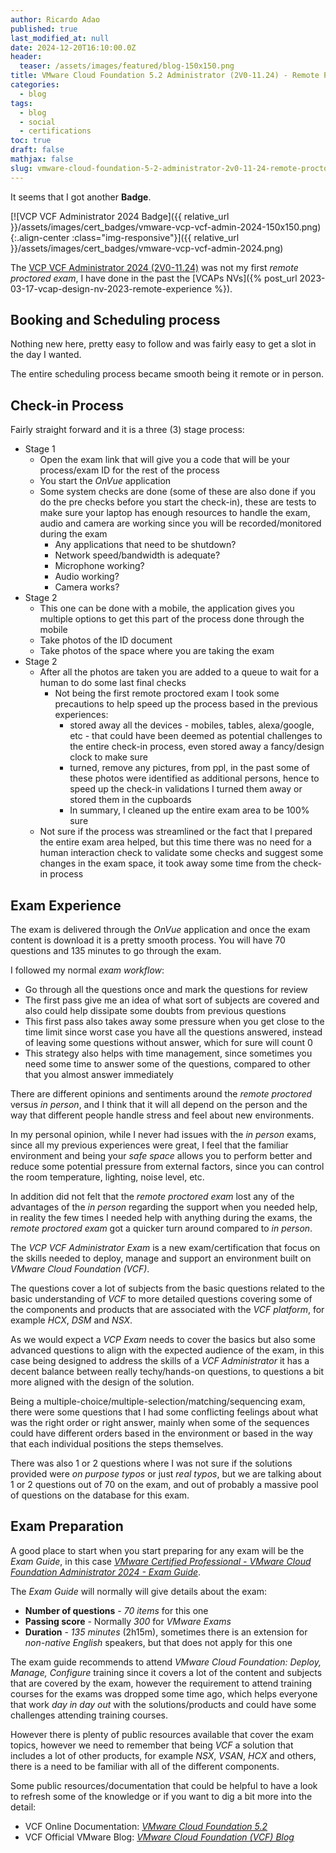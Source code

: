 ```yaml
---
author: Ricardo Adao
published: true
last_modified_at: null
date: 2024-12-20T16:10:00.0Z
header:
  teaser: /assets/images/featured/blog-150x150.png
title: VMware Cloud Foundation 5.2 Administrator (2V0-11.24) - Remote Proctored Exam Experience and Preparation
categories:
  - blog
tags:
  - blog
  - social
  - certifications
toc: true
draft: false
mathjax: false
slug: vmware-cloud-foundation-5-2-administrator-2v0-11-24-remote-proctored-exam-experience-preparation
---
```

It seems that I got another **Badge**.

[![VCP VCF Administrator 2024 Badge]({{ relative_url }}/assets/images/cert_badges/vmware-vcp-vcf-admin-2024-150x150.png){:.align-center :class="img-responsive"}]({{ relative_url }}/assets/images/cert_badges/vmware-vcp-vcf-admin-2024.png)

The [VCP VCF Administrator 2024 (2V0-11.24)](https://www.broadcom.com/support/education/vmware/certification/vcp-vcf-administrator) was not my first *remote proctored exam*, I have done in the past the [VCAPs NVs]({% post_url 2023-03-17-vcap-design-nv-2023-remote-experience %}).

## Booking and Scheduling process

Nothing new here, pretty easy to follow and was fairly easy to get a slot in the day I wanted.

The entire scheduling process became smooth being it remote or in person.

## Check-in Process

Fairly straight forward and it is a three (3) stage process:

* Stage 1
  * Open the exam link that will give you a code that will be your process/exam ID for the rest of the process
  * You start the *OnVue* application
  * Some system checks are done (some of these are also done if you do the pre checks before you start the check-in), these are tests to make sure your laptop has enough resources to handle the exam, audio and camera are working since you will be recorded/monitored during the exam
    * Any applications that need to be shutdown?
    * Network speed/bandwidth is adequate?
    * Microphone working?
    * Audio working?
    * Camera works?
* Stage 2
  * This one can be done with a mobile, the application gives you multiple options to get this part of the process done through the mobile
  * Take photos of the ID document
  * Take photos of the space where you are taking the exam
* Stage 2
  * After all the photos are taken you are added to a queue to wait for a human to do some last final checks
    * Not being the first remote proctored exam I took some precautions to help speed up the process based in the previous experiences:
      * stored away all the devices - mobiles, tables, alexa/google, etc - that could have been deemed as potential challenges to the entire check-in process, even stored away a fancy/design clock to make sure
      * turned, remove any pictures, from ppl, in the past some of these photos were identified as additional persons, hence to speed up the check-in validations I turned them away or stored them in the cupboards
      * In summary, I cleaned up the entire exam area to be 100% sure
  * Not sure if the process was streamlined or the fact that I prepared the entire exam area helped, but this time there was no need for a human interaction check to validate some checks and suggest some changes in the exam space, it took away some time from the check-in process

## Exam Experience

The exam is delivered through the *OnVue* application and once the exam content is download it is a pretty smooth process. You will have 70 questions and 135 minutes to go through the exam.

I followed my normal *exam workflow*:

* Go through all the questions once and mark the questions for review
* The first pass give me an idea of what sort of subjects are covered and also could help dissipate some doubts from previous questions
* This first pass also takes away some pressure when you get close to the time limit since worst case you have all the questions answered, instead of leaving some questions without answer, which for sure will count 0
* This strategy also helps with time management, since sometimes you need some time to answer some of the questions, compared to other that you almost answer immediately

There are different opinions and sentiments around the *remote proctored* versus *in person*, and I think that it will all depend on the person and the way that different people handle stress and feel about new environments.

In my personal opinion, while I never had issues with the *in person* exams, since all my previous experiences were great, I feel that the familiar environment and being your *safe space* allows you to perform better and reduce some potential pressure from external factors, since you can control the room temperature, lighting, noise level, etc.

In addition did not felt that the *remote proctored exam* lost any of the advantages of the *in person* regarding the support when you needed help, in reality the few times I needed help with anything during the exams, the *remote proctored exam* got a quicker turn around compared to *in person*.

The *VCP VCF Administrator Exam* is a new exam/certification that focus on the skills needed to deploy, manage and support an environment built on *VMware Cloud Foundation (VCF)*.

The questions cover a lot of subjects from the basic questions related to the basic understanding of *VCF* to more detailed questions covering some of the components and products that are associated with the *VCF platform*, for example *HCX*, *DSM* and *NSX*.

As we would expect a *VCP Exam* needs to cover the basics but also some advanced questions to align with the expected audience of the exam, in this case being designed to address the skills of a *VCF Administrator* it has a decent balance between really techy/hands-on questions, to questions a bit more aligned with the design of the solution.

Being a multiple-choice/multiple-selection/matching/sequencing exam, there were some questions that I had some conflicting feelings about what was the right order or right answer, mainly when some of the sequences could have different orders based in the environment or based in the way that each individual positions the steps themselves.

There was also 1 or 2 questions where I was not sure if the solutions provided were *on purpose typos* or just *real typos*, but we are talking about 1 or 2 questions out of 70 on the exam, and out of probably a massive pool of questions on the database for this exam.

## Exam Preparation

A good place to start when you start preparing for any exam will be the *Exam Guide*, in this case [*VMware Certified Professional - VMware Cloud Foundation Administrator 2024 - Exam Guide*](https://docs.broadcom.com/doc/vmware-vcf-specialist-2V0-1124-exam-preparation-guide).  

The *Exam Guide* will normally will give details about the exam:

* **Number of questions** - *70 items* for this one
* **Passing score** - Normally *300* for *VMware Exams*
* **Duration** - *135 minutes* (2h15m), sometimes there is an extension for *non-native English* speakers, but that does not apply for this one

The exam guide recommends to attend *VMware Cloud Foundation: Deploy, Manage, Configure* training since it covers a lot of the content and subjects that are covered by the exam, however the requirement to attend training courses for the exams was dropped some time ago, which helps everyone that work *day in day out* with the solutions/products and could have some challenges attending training courses.

However there is plenty of public resources available that cover the exam topics, however we need to remember that being *VCF* a solution that includes a lot of other products, for example *NSX*, *VSAN*, *HCX* and others, there is a need to be familiar with all of the different components.

Some public resources/documentation that could be helpful to have a look to refresh some of the knowledge or if you want to dig a bit more into the detail:

* VCF Online Documentation: [*VMware Cloud Foundation 5.2*](https://techdocs.broadcom.com/us/en/vmware-cis/vcf/vcf-5-2-and-earlier/5-2.html)
* VCF Official VMware Blog: [*VMware Cloud Foundation (VCF) Blog*](https://blogs.vmware.com/cloud-foundation/)
